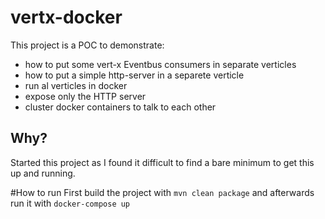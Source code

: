 # vertx-docker
This project is a POC to demonstrate:
 * how to put some vert-x Eventbus consumers in separate verticles
 * how to put a simple http-server in a separete verticle
 * run al verticles in docker
 * expose only the HTTP server
 * cluster docker containers to talk to each other
 
## Why?
Started this project as I found it difficult to find a bare minimum to get this up and running.

#How to run
First build the project with ```mvn clean package``` and afterwards run it with ```docker-compose up```  
